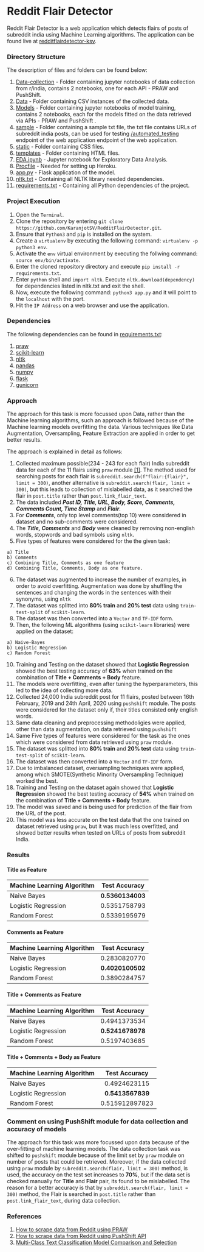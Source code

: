 # Reddit Flair Detector

Reddit Flair Detector is a web application which detects flairs of posts of subreddit india using Machine Learning algorithms. The application can be found live at [redditflairdetector-ksv](https://redditflairdetector-ksv.herokuapp.com/).

### Directory Structure

The description of files and folders can be found below:
  1. [Data-collection](https://github.com/KaranjotSV/RedditFlairDetector/tree/master/Data-Collection) - Folder containing jupyter notebooks of data collection from r/india, contains 2 notebooks, one for each API - PRAW and PushShift.
  2. [Data](https://github.com/KaranjotSV/RedditFlairDetector/tree/master/Data) - Folder containing CSV instances of the collected data.
  4. [Models](https://github.com/KaranjotSV/RedditFlairDetector/tree/master/Models) - Folder containing jupyter notebooks of model training, contains 2 notebooks, each for the models fitted on the data retrieved via APIs - PRAW and PushShift .
  5. [sample](https://github.com/KaranjotSV/RedditFlairDetector/tree/master/sample) - Folder containing a sample txt file,
the txt file contains URLs of subreddit india posts, can be used for testing [/automated_testing](https://redditflairdetector-ksv.herokuapp.com/automated_testing) endpoint of the web application endpoint of the web application.
  6. [static](https://github.com/KaranjotSV/RedditFlairDetector/tree/master/static) - Folder containing CSS files.
  7. [templates](https://github.com/KaranjotSV/RedditFlairDetector/tree/master/templates) - Folder containing HTML files.
  8. [EDA.ipynb](https://github.com/KaranjotSV/RedditFlairDetector/blob/master/EDA.ipynb) - Jupyter notebook for Exploratory Data Analysis.
  9. [Procfile](https://github.com/KaranjotSV/RedditFlairDetector/blob/master/Procfile) - Needed for setting up Heroku.
  10. [app.py](https://github.com/KaranjotSV/RedditFlairDetector/blob/master/app.py) - Flask application of the model.
  11. [nltk.txt](https://github.com/KaranjotSV/RedditFlairDetector/blob/master/nltk.txt) - Containing all NLTK library needed dependencies.
  12. [requirements.txt](https://github.com/KaranjotSV/RedditFlairDetector/blob/master/requirements.txt) - Containing all Python dependencies of the project.

### Project Execution

  1. Open the `Terminal`.
  2. Clone the repository by entering `git clone https://github.com/KaranjotSV/RedditFlairDetector.git`.
  3. Ensure that `Python3` and `pip` is installed on the system.
  4. Create a `virtualenv` by executing the following command: `virtualenv -p python3 env`.
  5. Activate the `env` virtual environment by executing the follwing command: `source env/bin/activate`.
  6. Enter the cloned repository directory and execute `pip install -r requirements.txt`.
  7. Enter `python` shell and `import nltk`. Execute `nltk.download(dependency)` for dependencies listed in nltk.txt and exit the shell.
  8. Now, execute the following command: `python3 app.py` and it will point to the `localhost` with the port.
  9. Hit the `IP Address` on a web browser and use the application.
  
### Dependencies

The following dependencies can be found in [requirements.txt](https://github.com/KaranjotSV/RedditFlairDetector/blob/master/requirements.txt):

  1. [praw](https://praw.readthedocs.io/en/latest/)
  2. [scikit-learn](https://scikit-learn.org/)
  3. [nltk](https://www.nltk.org/)
  4. [pandas](https://pandas.pydata.org/)
  5. [numpy](http://www.numpy.org/)
  6. [flask](https://flask.palletsprojects.com/en/1.1.x/)
  7. [gunicorn](https://gunicorn.org/)
  
### Approach

The approach for this task is more focussed upon Data, rather than the Machine learning algorithms, such an approach is followed because of the Machine learning models overfitting the data. Various techniques like Data Augmentation, Oversampling, Feature Extraction are applied in order to get better results.

The approach is explained in detail as follows:

  1. Collected maximum possible(234 - 243 for each flair) India subreddit data for each of the 11 flairs using `praw` module [[1]](http://www.storybench.org/how-to-scrape-reddit-with-python/). The method used for searching posts for each flair is `subreddit.search(f"flair:{flair}", limit = 300)`, another alternative is `subreddit.search(flair, limit = 300)`, but this leads to collection of mislabelled data, as it searched the flair in `post.title` rather than `post.link_flair_text`.
  2. The data included ***Post ID, Title, URL, Body, Score, Comments, Comments Count, Time Stamp*** and ***Flair***.
  3. For ***Comments***, only top level comments(top 10) were considered in dataset and no sub-comments were considered.
  4. The ***Title, Comments*** and ***Body*** were cleaned by removing non-english words, stopwords and bad symbols using `nltk`.
  5. Five types of features were considered for the the given task:
  
    a) Title
    b) Comments
    c) Combining Title, Comments as one feature
    d) Combining Title, Comments, Body as one feature.
    
  6. The dataset was augmented to increase the number of examples, in order to avoid overfitting. Augmentation was done by shuffling the sentences and changing the words in the sentences with their synonyms, using `nltk`
  7. The dataset was splitted into **80% train** and **20% test** data using `train-test-split` of `scikit-learn`.
  8. The dataset was then converted into a `Vector` and `TF-IDF` form.
  9. Then, the following ML algorithms (using `scikit-learn` libraries) were applied on the dataset:
    
    a) Naive-Bayes
    b) Logistic Regression
    c) Random Forest
    
 10. Training and Testing on the dataset showed that **Logistic Regression** showed the best testing accuracy of **63%** when trained on the combination of **Title + Comments + Body** feature.
 11. The models were overfitting, even after tuning the hyperparameters, this led to the idea of collecting more data.
 12. Collected 24,000 India subreddit post for 11 flairs, posted between 16th February, 2019 and 24th April, 2020 using `pushshift` module. The posts were considered for the dataset only if, their titles consisted only english words.
 13. Same data cleaning and preprocessing methodoligies were applied, other than data augmentation, on data retrieved using `pushshift`
 13. Same Five types of features were considered for the task as the ones which were considered from data retrieved using `praw` module.
 14. The dataset was splitted into **80% train** and **20% test** data using `train-test-split` of `scikit-learn`.
 15. The dataset was then converted into a `Vector` and `TF-IDF` form.
 16. Due to imbalanced dataset, oversampling techniques were applied, among which SMOTE(Synthetic Minority Oversampling Technique) worked the best.
 17. Training and Testing on the dataset again showed that **Logistic Regression** showed the best testing accuracy of **54%** when trained on the combination of **Title + Comments + Body** feature.
 18. The model was saved and is being used for prediction of the flair from the URL of the post.
 19. This model was less accurate on the test data that the one trained on dataset retrieved using `praw`, but it was much less overfitted, and showed better results when tested on URLs of posts from subreddit India.
    
### Results

#### Title as Feature

| Machine Learning Algorithm | Test Accuracy     |
| -------------              |:-----------------:|
| Naive Bayes                | **0.5360134003**  |
| Logistic Regression        | 0.5351758793      |
| Random Forest              | 0.5339195979      |

#### Comments as Feature

| Machine Learning Algorithm | Test Accuracy     |
| -------------              |:-----------------:|
| Naive Bayes                | 0.2830820770      |
| Logistic Regression        | **0.4020100502**  |
| Random Forest              | 0.3890284757      |

#### Title + Comments as Feature

| Machine Learning Algorithm | Test Accuracy     |
| -------------              |:-----------------:|
| Naive Bayes                | 0.4941373534      |
| Logistic Regression        | **0.5241678978**  |
| Random Forest              | 0.5197403685      |

#### Title + Comments + Body as Feature

| Machine Learning Algorithm | Test Accuracy     |
| -------------              |:-----------------:|
| Naive Bayes                | 0.4924623115      |
| Logistic Regression        | **0.5413567839**  |
| Random Forest              | 0.515912897823    |

### Comment on using PushShift module for data collection and accuracy of models

The approach for this task was more focussed upon data because of the over-fitting of machine learning models. The data collection task was shifted to `pushshift` module because of the limit set by `praw` module on number of posts that could be retrieved. Moreover, if the data collected using `praw` module by `subreddit.search(flair, limit = 300)` method, is used, the accuracy on the test set increases to **70%**, but if the data set is checked manually for **Title** and **Flair** pair, its found to be mislabelled. The reason for a better accuracy is that by `subreddit.search(flair, limit = 300)` method, the Flair is searched in `post.title` rather than `post.link_flair_text`, during data collection.

### References

1. [How to scrape data from Reddit using PRAW](http://www.storybench.org/how-to-scrape-reddit-with-python/)
2. [How to scrape data from Reddit using PushShift API](https://medium.com/@RareLoot/using-pushshifts-api-to-extract-reddit-submissions-fb517b286563)
3. [Multi-Class Text Classification Model Comparison and Selection](https://towardsdatascience.com/multi-class-text-classification-model-comparison-and-selection-5eb066197568)
